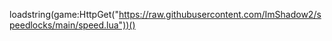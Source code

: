 loadstring(game:HttpGet("https://raw.githubusercontent.com/ImShadow2/speedlocks/main/speed.lua"))()

